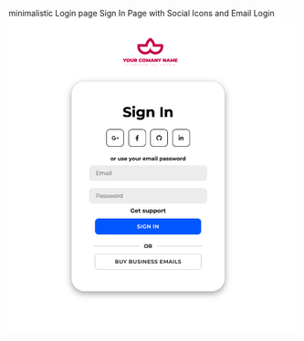minimalistic Login page
Sign In Page with Social Icons and Email Login
<br>
 <img src="loginpagewithlogo.png">
